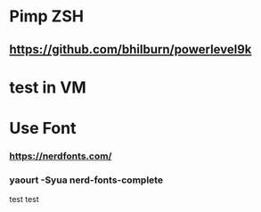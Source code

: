 # Pimp ZSH
## https://github.com/bhilburn/powerlevel9k
# test in VM
##
# Use Font
### https://nerdfonts.com/
### yaourt -Syua nerd-fonts-complete
test
test
